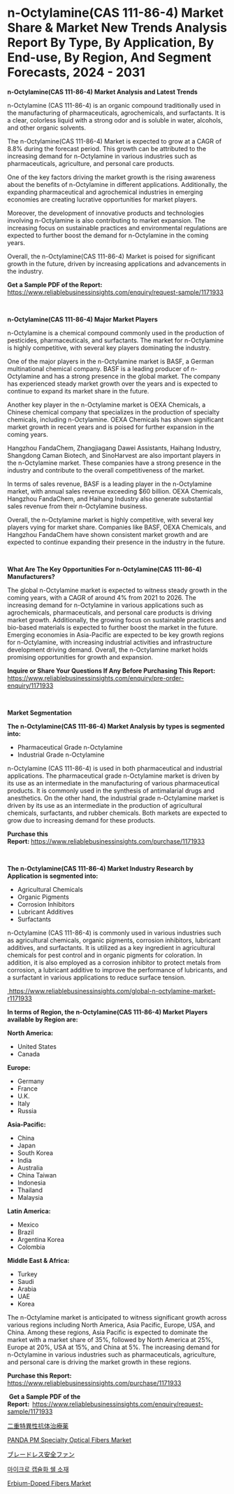 <p><h1>n-Octylamine(CAS 111-86-4) Market Share & Market New Trends Analysis Report By Type, By Application, By End-use, By Region, And Segment Forecasts, 2024 - 2031</h1></p><p><strong>n-Octylamine(CAS 111-86-4) Market Analysis and Latest Trends</strong></p>
<p><p>n-Octylamine (CAS 111-86-4) is an organic compound traditionally used in the manufacturing of pharmaceuticals, agrochemicals, and surfactants. It is a clear, colorless liquid with a strong odor and is soluble in water, alcohols, and other organic solvents. </p><p>The n-Octylamine(CAS 111-86-4) Market is expected to grow at a CAGR of 8.8% during the forecast period. This growth can be attributed to the increasing demand for n-Octylamine in various industries such as pharmaceuticals, agriculture, and personal care products. </p><p>One of the key factors driving the market growth is the rising awareness about the benefits of n-Octylamine in different applications. Additionally, the expanding pharmaceutical and agrochemical industries in emerging economies are creating lucrative opportunities for market players.</p><p>Moreover, the development of innovative products and technologies involving n-Octylamine is also contributing to market expansion. The increasing focus on sustainable practices and environmental regulations are expected to further boost the demand for n-Octylamine in the coming years.</p><p>Overall, the n-Octylamine(CAS 111-86-4) Market is poised for significant growth in the future, driven by increasing applications and advancements in the industry.</p></p>
<p><strong>Get a Sample PDF of the Report:&nbsp;</strong> <a href="https://www.reliablebusinessinsights.com/enquiry/request-sample/1171933">https://www.reliablebusinessinsights.com/enquiry/request-sample/1171933</a></p>
<p>&nbsp;</p>
<p><strong>n-Octylamine(CAS 111-86-4) Major Market Players</strong></p>
<p><p>n-Octylamine is a chemical compound commonly used in the production of pesticides, pharmaceuticals, and surfactants. The market for n-Octylamine is highly competitive, with several key players dominating the industry.</p><p>One of the major players in the n-Octylamine market is BASF, a German multinational chemical company. BASF is a leading producer of n-Octylamine and has a strong presence in the global market. The company has experienced steady market growth over the years and is expected to continue to expand its market share in the future.</p><p>Another key player in the n-Octylamine market is OEXA Chemicals, a Chinese chemical company that specializes in the production of specialty chemicals, including n-Octylamine. OEXA Chemicals has shown significant market growth in recent years and is poised for further expansion in the coming years.</p><p>Hangzhou FandaChem, Zhangjiagang Dawei Assistants, Haihang Industry, Shangdong Caman Biotech, and SinoHarvest are also important players in the n-Octylamine market. These companies have a strong presence in the industry and contribute to the overall competitiveness of the market.</p><p>In terms of sales revenue, BASF is a leading player in the n-Octylamine market, with annual sales revenue exceeding $60 billion. OEXA Chemicals, Hangzhou FandaChem, and Haihang Industry also generate substantial sales revenue from their n-Octylamine business.</p><p>Overall, the n-Octylamine market is highly competitive, with several key players vying for market share. Companies like BASF, OEXA Chemicals, and Hangzhou FandaChem have shown consistent market growth and are expected to continue expanding their presence in the industry in the future.</p></p>
<p>&nbsp;</p>
<p><strong>What Are The Key Opportunities For n-Octylamine(CAS 111-86-4) Manufacturers?</strong></p>
<p><p>The global n-Octylamine market is expected to witness steady growth in the coming years, with a CAGR of around 4% from 2021 to 2026. The increasing demand for n-Octylamine in various applications such as agrochemicals, pharmaceuticals, and personal care products is driving market growth. Additionally, the growing focus on sustainable practices and bio-based materials is expected to further boost the market in the future. Emerging economies in Asia-Pacific are expected to be key growth regions for n-Octylamine, with increasing industrial activities and infrastructure development driving demand. Overall, the n-Octylamine market holds promising opportunities for growth and expansion.</p></p>
<p><strong>Inquire or Share Your Questions If Any Before Purchasing This Report:</strong> <a href="https://www.reliablebusinessinsights.com/enquiry/pre-order-enquiry/1171933">https://www.reliablebusinessinsights.com/enquiry/pre-order-enquiry/1171933</a></p>
<p>&nbsp;</p>
<p><strong>Market Segmentation</strong></p>
<p><strong>The n-Octylamine(CAS 111-86-4) Market Analysis by types is segmented into:</strong></p>
<p><ul><li>Pharmaceutical Grade n-Octylamine</li><li>Industrial Grade n-Octylamine</li></ul></p>
<p><p>n-Octylamine (CAS 111-86-4) is used in both pharmaceutical and industrial applications. The pharmaceutical grade n-Octylamine market is driven by its use as an intermediate in the manufacturing of various pharmaceutical products. It is commonly used in the synthesis of antimalarial drugs and anesthetics. On the other hand, the industrial grade n-Octylamine market is driven by its use as an intermediate in the production of agricultural chemicals, surfactants, and rubber chemicals. Both markets are expected to grow due to increasing demand for these products.</p></p>
<p><strong>Purchase this Report:&nbsp;</strong><a href="https://www.reliablebusinessinsights.com/purchase/1171933">https://www.reliablebusinessinsights.com/purchase/1171933</a></p>
<p>&nbsp;</p>
<p><strong>The n-Octylamine(CAS 111-86-4) Market Industry Research by Application is segmented into:</strong></p>
<p><ul><li>Agricultural Chemicals</li><li>Organic Pigments</li><li>Corrosion Inhibitors</li><li>Lubricant Additives</li><li>Surfactants</li></ul></p>
<p><p>n-Octylamine (CAS 111-86-4) is commonly used in various industries such as agricultural chemicals, organic pigments, corrosion inhibitors, lubricant additives, and surfactants. It is utilized as a key ingredient in agricultural chemicals for pest control and in organic pigments for coloration. In addition, it is also employed as a corrosion inhibitor to protect metals from corrosion, a lubricant additive to improve the performance of lubricants, and a surfactant in various applications to reduce surface tension.</p></p>
<p><a href="https://www.reliablebusinessinsights.com/global-n-octylamine-market-r1171933">&nbsp;https://www.reliablebusinessinsights.com/global-n-octylamine-market-r1171933</a></p>
<p><strong>In terms of Region, the n-Octylamine(CAS 111-86-4) Market Players available by Region are:</strong></p>
<p>
    <p> <strong> North America: </strong>
        <ul>
            <li>United States</li>
            <li>Canada</li>
        </ul>
        </p> 
    <p> <strong> Europe: </strong>
        <ul>
            <li>Germany</li>
            <li>France</li>
            <li>U.K.</li>
            <li>Italy</li>
            <li>Russia</li>
        </ul>
        </p> 
    <p> <strong> Asia-Pacific: </strong>
        <ul>
            <li>China</li>
            <li>Japan</li>
            <li>South Korea</li>
            <li>India</li>
            <li>Australia</li>
            <li>China Taiwan</li>
            <li>Indonesia</li>
            <li>Thailand</li>
            <li>Malaysia</li>
        </ul>
        </p> 
    <p> <strong> Latin America: </strong>
        <ul>
            <li>Mexico</li>
            <li>Brazil</li>
            <li>Argentina Korea</li>
            <li>Colombia</li>
        </ul>
        </p> 
    <p> <strong> Middle East & Africa: </strong>
        <ul>
            <li>Turkey</li>
            <li>Saudi</li>
            <li>Arabia</li>
            <li>UAE</li>
            <li>Korea</li>
        </ul>
    </p>
    </p>
<p><p>The n-Octylamine market is anticipated to witness significant growth across various regions including North America, Asia Pacific, Europe, USA, and China. Among these regions, Asia Pacific is expected to dominate the market with a market share of 35%, followed by North America at 25%, Europe at 20%, USA at 15%, and China at 5%. The increasing demand for n-Octylamine in various industries such as pharmaceuticals, agriculture, and personal care is driving the market growth in these regions.</p></p>
<p><strong>Purchase this Report: </strong><a href="https://www.reliablebusinessinsights.com/purchase/1171933">https://www.reliablebusinessinsights.com/purchase/1171933</a></p>
<p>&nbsp;<strong>Get a Sample PDF of the Report:&nbsp;&nbsp;</strong><a href="https://www.reliablebusinessinsights.com/enquiry/request-sample/1171933">https://www.reliablebusinessinsights.com/enquiry/request-sample/1171933</a></p>
<p><strong></strong></p>
<p><p><a href="https://github.com/leigh4852023/Market-Research-Report-List-1/blob/main/5234468137146.md">二重特異性抗体治療薬</a></p><p><a href="https://github.com/DarrenSipes1990/Market-Research-Report-List-1/blob/main/panda-pm-specialty-optical-fibers-market.md">PANDA PM Specialty Optical Fibers Market</a></p><p><a href="https://github.com/SimeonBode1/Market-Research-Report-List-1/blob/main/6410585137147.md">ブレードレス安全ファン</a></p><p><a href="https://github.com/bunxhcci35271755/Market-Research-Report-List-2/blob/main/7097224142658.md">마이크로 캡슐화 쉘 소재</a></p><p><a href="https://github.com/kmatchooka/Market-Research-Report-List-1/blob/main/erbium-doped-fibers-market.md">Erbium-Doped Fibers Market</a></p></p>